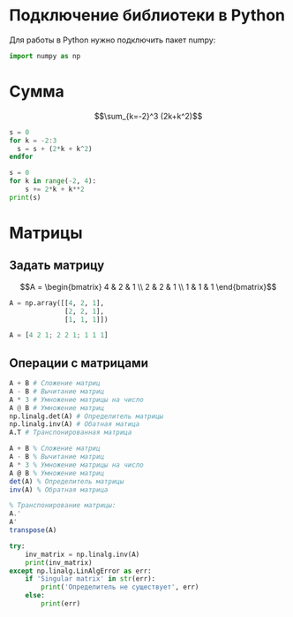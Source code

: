 # Подключение библиотеки в Python
Для работы в Python нужно подключить пакет numpy:
```Python
import numpy as np  
```

# Сумма
$$\sum_{k=-2}^3 (2k+k^2)$$
```Octave
s = 0
for k = -2:3
  s = s + (2*k + k^2)
endfor
```

```python
s = 0  
for k in range(-2, 4):  
    s += 2*k + k**2  
print(s)
```

# Матрицы
## Задать матрицу
$$A = \begin{bmatrix}
4 & 2 & 1 \\
2 & 2 & 1 \\
1 & 1 & 1
\end{bmatrix}$$
```python
A = np.array([[4, 2, 1],  
              [2, 2, 1],  
              [1, 1, 1]])
```

```Octave
A = [4 2 1; 2 2 1; 1 1 1]
```

## Операции с матрицами

```Python
A + B # Сложение матриц
A - B # Вычитание матриц
A * 3 # Умножение матрицы на число
A @ B # Умножение матриц
np.linalg.det(A) # Определитель матрицы
np.linalg.inv(A) # Обатная матица
A.T # Транспонированная матрица
```

```Octave
A + B % Сложение матриц
A - B % Вычитание матриц
A * 3 % Умножение матрицы на число
A @ B % Умножение матриц
det(A) % Определитель матрицы
inv(A) % Обратная матрица

% Транспонирование матрицы:
A.' 
A'
transpose(A)
```
	
```Python
try:  
    inv_matrix = np.linalg.inv(A)  
    print(inv_matrix)  
except np.linalg.LinAlgError as err:  
    if 'Singular matrix' in str(err):  
        print('Определитель не существует', err)  
    else:  
        print(err)  
```
